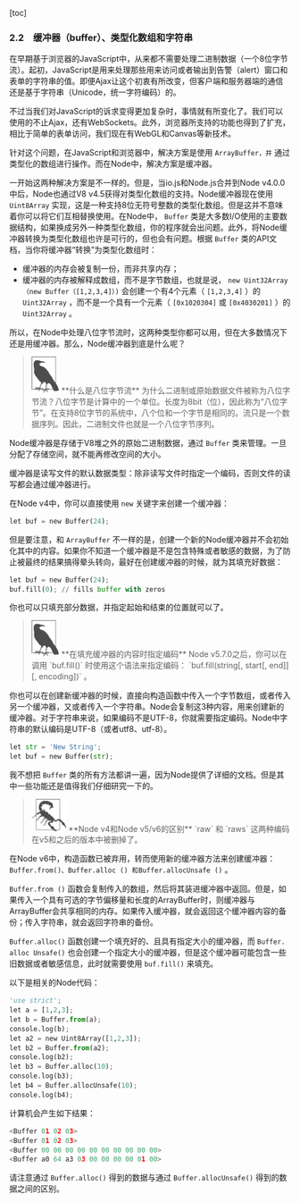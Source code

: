 [toc]

### 2.2　缓冲器（buffer）、类型化数组和字符串

在早期基于浏览器的JavaScript中，从来都不需要处理二进制数据（一个8位字节流）。起初，JavaScript是用来处理那些用来访问或者输出到告警（alert）窗口和表单的字符串的值。即便Ajax让这个初衷有所改变，但客户端和服务器端的通信还是基于字符串（Unicode，统一字符编码）的。

不过当我们对JavaScript的诉求变得更加复杂时，事情就有所变化了。我们可以使用的不止Ajax，还有WebSockets。此外，浏览器所支持的功能也得到了扩充，相比于简单的表单访问，我们现在有WebGL和Canvas等新技术。

针对这个问题，在JavaScript和浏览器中，解决方案是使用 `ArrayBuffer，并` 通过类型化的数组进行操作。而在Node中，解决方案是缓冲器。

一开始这两种解决方案是不一样的。但是，当io.js和Node.js合并到Node v4.0.0中后，Node也通过V8 v4.5获得对类型化数组的支持。Node缓冲器现在使用 `Uint8Array` 实现，这是一种支持8位无符号整数的类型化数组。但是这并不意味着你可以将它们互相替换使用。在Node中， `Buffer` 类是大多数I/O使用的主要数据结构，如果换成另外一种类型化数组，你的程序就会出问题。此外，将Node缓冲器转换为类型化数组也许是可行的，但也会有问题。根据 `Buffer` 类的API文档，当你将缓冲器“转换”为类型化数组时：

+ 缓冲器的内存会被复制一份，而非共享内存；
+ 缓冲器的内存被解释成数组，而不是字节数组，也就是说， `new Uint32Array（new Buffer（[1,2,3,4]）)` 会创建一个有4个元素（ `[1,2,3,4]` ）的 `Uint32Array` ，而不是一个具有一个元素（ `[0x1020304]` 或 `[0x4030201]` ）的 `Uint32Array` 。

所以，在Node中处理八位字节流时，这两种类型你都可以用，但在大多数情况下还是用缓冲器。那么，Node缓冲器到底是什么呢？

> <img class="my_markdown" src="../images/30.png" style="zoom:50%;" />
> **什么是八位字节流**
> 为什么二进制或原始数据文件被称为八位字节流？八位字节是计算中的一个单位。长度为8bit（位），因此称为“八位字节”。在支持8位字节的系统中，八个位和一个字节是相同的。流只是一个数据序列。因此，二进制文件也就是一个八位字节序列。

Node缓冲器是存储于V8堆之外的原始二进制数据，通过 `Buffer` 类来管理。一旦分配了存储空间，就不能再修改空间的大小。

缓冲器是读写文件的默认数据类型：除非读写文件时指定一个编码，否则文件的读写都会通过缓冲器进行。

在Node v4中，你可以直接使用 `new` 关键字来创建一个缓冲器：

```python
let buf = new Buffer(24);
```

但是要注意，和 `ArrayBuffer` 不一样的是，创建一个新的Node缓冲器并不会初始化其中的内容。如果你不知道一个缓冲器是不是包含特殊或者敏感的数据，为了防止被最终的结果搞得晕头转向，最好在创建缓冲器的时候，就为其填充好数据：

```python
let buf = new Buffer(24);
buf.fill(0); // fills buffer with zeros
```

你也可以只填充部分数据，并指定起始和结束的位置就可以了。

> <img class="my_markdown" src="../images/31.png" style="zoom:50%;" />
> **在填充缓冲器的内容时指定编码**
> Node v5.7.0之后，你可以在调用 `buf.fill()` 时使用这个语法来指定编码： `buf.fill(string[, start[, end]] [, encoding])` 。

你也可以在创建新缓冲器的时候，直接向构造函数中传入一个字节数组，或者传入另一个缓冲器，又或者传入一个字符串。Node会复制这3种内容，用来创建新的缓冲器。对于字符串来说，如果编码不是UTF-8，你就需要指定编码。Node中字符串的默认编码是UTF-8（或者utf8、utf-8）。

```python
let str = 'New String';
let buf = new Buffer(str);
```

我不想把 `Buffer` 类的所有方法都讲一遍，因为Node提供了详细的文档。但是其中一些功能还是值得我们仔细研究一下的。

> <img class="my_markdown" src="../images/32.png" style="zoom:50%;" />
> **Node v4和Node v5/v6的区别**
> `raw` 和 `raws` 这两种编码在v5和之后的版本中被删掉了。

在Node v6中，构造函数已被弃用，转而使用新的缓冲器方法来创建缓冲器： `Buffer.from()、Buffer.alloc () 和Buffer.allocUnsafe ()` 。

`Buffer.from ()` 函数会复制传入的数组，然后将其装进缓冲器中返回。但是，如果传入一个具有可选的字节偏移量和长度的ArrayBuffer时，则缓冲器与ArrayBuffer会共享相同的内存。如果传入缓冲器，就会返回这个缓冲器内容的备份；传入字符串，就会返回字符串的备份。

`Buffer.alloc()` 函数创建一个填充好的、且具有指定大小的缓冲器，而 `Buffer. alloc Unsafe()` 也会创建一个指定大小的缓冲器，但是这个缓冲器可能包含一些旧数据或者敏感信息，此时就需要使用 `buf.fill()` 来填充。

以下是相关的Node代码：

```python
'use strict';
let a = [1,2,3];
let b = Buffer.from(a);
console.log(b);
let a2 = new Uint8Array([1,2,3]);
let b2 = Buffer.from(a2);
console.log(b2);
let b3 = Buffer.alloc(10);
console.log(b3);
let b4 = Buffer.allocUnsafe(10);
console.log(b4);
```

计算机会产生如下结果：

```python
<Buffer 01 02 03>
<Buffer 01 02 03>
<Buffer 00 00 00 00 00 00 00 00 00 00>
<Buffer a0 64 a3 03 00 00 00 00 01 00>
```

请注意通过 `Buffer.alloc()` 得到的数据与通过 `Buffer.allocUnsafe()` 得到的数据之间的区别。

